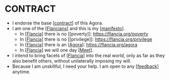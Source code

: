 # CONTRACT

- I endorse the base [[contract]] of this Agora.
- I am one of the [[Flancians]] and this is my [[manifesto]].
  - In [[Flancia]] there is no [[poverty]]: https://flancia.org/poverty
  - In [[Flancia]] there is no [[privilege]]: https://flancia.org/privilege
  - In [[Flancia]] there is an [[Agora]]: https://flancia.org/agora
  - In [[Flancia]] we will one day [[Meet]].
- I intend to bring facets of [[Flancia]] into the real world, only as far as they also benefit others, without unilaterally imposing my will.
- Because I am unskillful, I need your help. I am open to any [[feedback]] anytime.

[//begin]: # "Autogenerated link references for markdown compatibility"
[contract]: contract "CONTRACT"
[flancians]: flancians "Flancians"
[manifesto]: manifesto "Manifesto"
[flancia]: flancia "Flancia"
[agora]: agora "Agora"
[meet]: meet "Meet"
[feedback]: feedback "Feedback"
[//end]: # "Autogenerated link references"